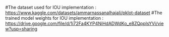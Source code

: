 #The dataset used for IOU implementation : https://www.kaggle.com/datasets/ammarnassanalhajali/pklot-dataset
#The trained model weights for IOU implementation : https://drive.google.com/file/d/1i72Fa4KYP4NiHdADWdKo_e8ZQppIsYVi/view?usp=sharing

